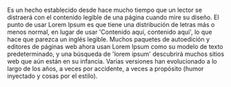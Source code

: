 Es un hecho establecido desde hace mucho tiempo que un lector se distraerá con el contenido legible de
 una página cuando mire su diseño. El punto de usar Lorem Ipsum es que tiene una distribución de 
 letras más o menos normal, en lugar de usar 'Contenido aquí, contenido aquí', lo que hace que parezca
  un inglés legible. Muchos paquetes de autoedición y editores de páginas web ahora usan Lorem Ipsum 
  como su modelo de texto predeterminado, y una búsqueda de 'lorem ipsum' descubrirá muchos sitios web 
  que aún están en su infancia. Varias versiones han evolucionado a lo largo de los años, a veces por 
  accidente, a veces a propósito (humor inyectado y cosas por el estilo).